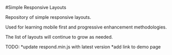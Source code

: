 #Simple Responsive Layouts

Repository of simple responsive layouts.

Used for learning mobile first and progressive enhancement methodologies.

The list of layouts will continue to grow as needed.

TODO: 
*update respond.min.js with latest version
*add link to demo page

